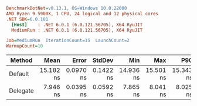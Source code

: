 ``` ini

BenchmarkDotNet=v0.13.1, OS=Windows 10.0.22000
AMD Ryzen 9 5900X, 1 CPU, 24 logical and 12 physical cores
.NET SDK=6.0.101
  [Host]    : .NET 6.0.1 (6.0.121.56705), X64 RyuJIT
  MediumRun : .NET 6.0.1 (6.0.121.56705), X64 RyuJIT

Job=MediumRun  IterationCount=15  LaunchCount=2  
WarmupCount=10  

```
|   Method |      Mean |     Error |    StdDev |       Min |       Max |       P90 |  Gen 0 | Allocated |
|--------- |----------:|----------:|----------:|----------:|----------:|----------:|-------:|----------:|
|  Default | 15.182 ns | 0.0970 ns | 0.1422 ns | 14.936 ns | 15.501 ns | 15.343 ns | 0.0014 |      24 B |
| Delegate |  7.946 ns | 0.0395 ns | 0.0592 ns |  7.865 ns |  8.041 ns |  8.025 ns |      - |         - |
